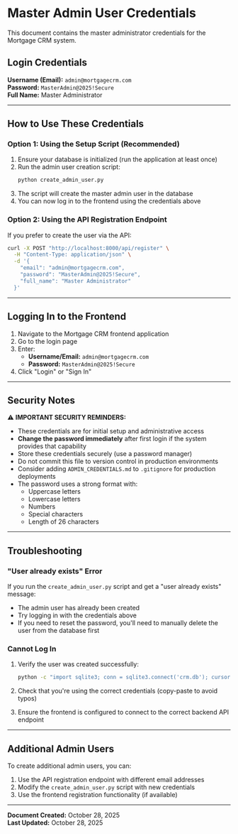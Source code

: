 # Master Admin User Credentials

This document contains the master administrator credentials for the Mortgage CRM system.

## Login Credentials

**Username (Email):** `admin@mortgagecrm.com`  
**Password:** `MasterAdmin@2025!Secure`  
**Full Name:** Master Administrator

---

## How to Use These Credentials

### Option 1: Using the Setup Script (Recommended)

1. Ensure your database is initialized (run the application at least once)
2. Run the admin user creation script:
   ```bash
   python create_admin_user.py
   ```
3. The script will create the master admin user in the database
4. You can now log in to the frontend using the credentials above

### Option 2: Using the API Registration Endpoint

If you prefer to create the user via the API:

```bash
curl -X POST "http://localhost:8000/api/register" \
  -H "Content-Type: application/json" \
  -d '{
    "email": "admin@mortgagecrm.com",
    "password": "MasterAdmin@2025!Secure",
    "full_name": "Master Administrator"
  }'
```

---

## Logging In to the Frontend

1. Navigate to the Mortgage CRM frontend application
2. Go to the login page
3. Enter:
   - **Username/Email:** `admin@mortgagecrm.com`
   - **Password:** `MasterAdmin@2025!Secure`
4. Click "Login" or "Sign In"

---

## Security Notes

⚠️ **IMPORTANT SECURITY REMINDERS:**

- These credentials are for initial setup and administrative access
- **Change the password immediately** after first login if the system provides that capability
- Store these credentials securely (use a password manager)
- Do not commit this file to version control in production environments
- Consider adding `ADMIN_CREDENTIALS.md` to `.gitignore` for production deployments
- The password uses a strong format with:
  - Uppercase letters
  - Lowercase letters
  - Numbers
  - Special characters
  - Length of 26 characters

---

## Troubleshooting

### "User already exists" Error

If you run the `create_admin_user.py` script and get a "user already exists" message:
- The admin user has already been created
- Try logging in with the credentials above
- If you need to reset the password, you'll need to manually delete the user from the database first

### Cannot Log In

1. Verify the user was created successfully:
   ```bash
   python -c "import sqlite3; conn = sqlite3.connect('crm.db'); cursor = conn.cursor(); cursor.execute('SELECT email, full_name FROM users WHERE email=\"admin@mortgagecrm.com\"'); print(cursor.fetchone()); conn.close()"
   ```

2. Check that you're using the correct credentials (copy-paste to avoid typos)

3. Ensure the frontend is configured to connect to the correct backend API endpoint

---

## Additional Admin Users

To create additional admin users, you can:

1. Use the API registration endpoint with different email addresses
2. Modify the `create_admin_user.py` script with new credentials
3. Use the frontend registration functionality (if available)

---

**Document Created:** October 28, 2025  
**Last Updated:** October 28, 2025
